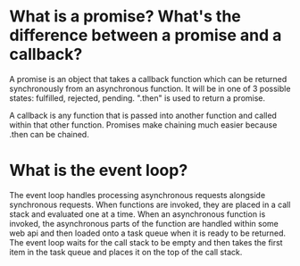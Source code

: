 # What is a promise? What's the difference between a promise and a callback?

A promise is an object that takes a callback function which can be returned synchronously from an asynchronous function. It will be in one of 3 possible states: fulfilled, rejected, pending. ".then" is used to return a promise.

A callback is any function that is passed into another function and called within that other function. Promises make chaining much easier because .then can be chained. 

# What is the event loop? 

The event loop handles processing asynchronous requests alongside synchronous requests. When functions are invoked, they are placed in a call stack and evaluated one at a time. When an asynchronous function is invoked, the asynchronous parts of the function are handled within some web api and then loaded onto a task queue when it is ready to be returned. The event loop waits for the call stack to be empty and then takes the first item in the task queue and places it on the top of the call stack.
